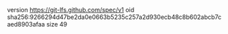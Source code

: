 version https://git-lfs.github.com/spec/v1
oid sha256:9266294d47be2da0e0663b5235c257a2d930ecb48c8b602abcb7caed8903afaa
size 49
